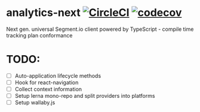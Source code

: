 # analytics-next [![CircleCI](https://circleci.com/gh/tonyxiao/analytics-next.svg?style=svg&circle-token=931364c6a515665e2ce6f33bda8b7461747f0b4b)](https://circleci.com/gh/tonyxiao/analytics-next) [![codecov](https://codecov.io/gh/tonyxiao/analytics-next/branch/master/graph/badge.svg)](https://codecov.io/gh/tonyxiao/analytics-next)

Next gen. universal Segment.io client powered by TypeScript - compile time tracking plan conformance

# TODO:

* [ ] Auto-application lifecycle methods
* [ ] Hook for react-navigation
* [ ] Collect context information
* [ ] Setup lerna mono-repo and split providers into platforms
* [ ] Setup wallaby.js
